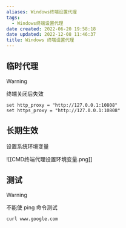 ```yaml
---
aliases: Windows终端设置代理
tags:
  - Windows终端设置代理
date created: 2022-06-20 19:58:18
date updated: 2022-12-08 11:46:37
title: Windows 终端设置代理
---
```



## 临时代理

> [!warning]
> 终端关闭后失效

```shell
set http_proxy = "http://127.0.0.1:10808"
set https_proxy = "http://127.0.0.1:10808"
```

## 长期生效

设置系统环境变量

![[CMD终端代理设置环境变量.png]]

## 测试

> [!warning]
> 不能使 ping 命令测试

```sehll
curl www.google.com
```

